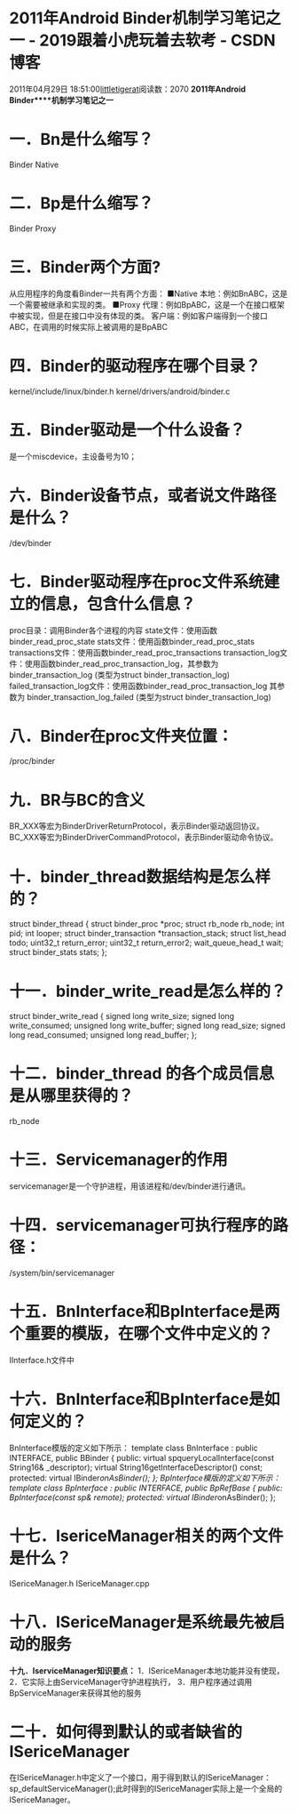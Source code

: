 # 2011年Android Binder机制学习笔记之一 - 2019跟着小虎玩着去软考 - CSDN博客
2011年04月29日 18:51:00[littletigerat](https://me.csdn.net/littletigerat)阅读数：2070
**2011****年****Android Binder****机制学习笔记之一**
# 一．Bn是什么缩写？
Binder Native
# 二．Bp是什么缩写？
Binder Proxy
# 三．Binder两个方面?
从应用程序的角度看Binder一共有两个方面：
■Native 本地：例如BnABC，这是一个需要被继承和实现的类。
■Proxy 代理：例如BpABC，这是一个在接口框架中被实现，但是在接口中没有体现的类。
客户端：例如客户端得到一个接口ABC，在调用的时候实际上被调用的是BpABC
# 四．Binder的驱动程序在哪个目录？
kernel/include/linux/binder.h
kernel/drivers/android/binder.c
# 五．Binder驱动是一个什么设备？
是一个miscdevice，主设备号为10；
# 六．Binder设备节点，或者说文件路径是什么？
/dev/binder
# 七．Binder驱动程序在proc文件系统建立的信息，包含什么信息？
proc目录：调用Binder各个进程的内容
state文件：使用函数binder_read_proc_state
stats文件：使用函数binder_read_proc_stats
transactions文件：使用函数binder_read_proc_transactions
transaction_log文件：使用函数binder_read_proc_transaction_log，其参数为binder_transaction_log (类型为struct binder_transaction_log)
failed_transaction_log文件：使用函数binder_read_proc_transaction_log 其参数为
binder_transaction_log_failed (类型为struct binder_transaction_log)
# 八．Binder在proc文件夹位置：
/proc/binder
# 九．BR与BC的含义
BR_XXX等宏为BinderDriverReturnProtocol，表示Binder驱动返回协议。
BC_XXX等宏为BinderDriverCommandProtocol，表示Binder驱动命令协议。
# 十．binder_thread数据结构是怎么样的？
struct binder_thread {
struct binder_proc *proc;
struct rb_node rb_node;
int pid;
int looper;
struct binder_transaction *transaction_stack;
struct list_head todo;
uint32_t return_error;
uint32_t return_error2;
wait_queue_head_t wait;
struct binder_stats stats;
};
# 十一．binder_write_read是怎么样的？
struct binder_write_read {
signed long write_size; 
signed long write_consumed; 
unsigned long write_buffer;
signed long read_size; 
signed long read_consumed; 
unsigned long read_buffer;
};
# 十二．binder_thread 的各个成员信息是从哪里获得的？
rb_node
# 十三．Servicemanager的作用
servicemanager是一个守护进程，用该进程和/dev/binder进行通讯。
# 十四．servicemanager可执行程序的路径：
/system/bin/servicemanager
# 十五．BnInterface和BpInterface是两个重要的模版，在哪个文件中定义的？
IInterface.h文件中
# 十六．BnInterface和BpInterface是如何定义的？
BnInterface模版的定义如下所示：
template class BnInterface : public INTERFACE, public BBinder
{
public:
virtual spqueryLocalInterface(const String16& _descriptor);
virtual String16getInterfaceDescriptor() const;
protected:
virtual IBinder*onAsBinder();
};
BpInterface模版的定义如下所示：
template class BpInterface : public INTERFACE, public BpRefBase
{
public:
BpInterface(const sp& remote);
protected:
virtual IBinder*onAsBinder();
};
# 十七．IsericeManager相关的两个文件是什么？
ISericeManager.h
ISericeManager.cpp
# 十八．ISericeManager是系统最先被启动的服务
**十九．IserviceManager知识要点：**
1．ISericeManager本地功能并没有使现，
2．它实际上由ServiceManager守护进程执行，
3．用户程序通过调用BpServiceManager来获得其他的服务
# 二十．如何得到默认的或者缺省的ISericeManager
在ISericeManager.h中定义了一个接口，用于得到默认的ISericeManager：
sp_defaultServiceManager();此时得到的ISericeManager实际上是一个全局的ISericeManager。
